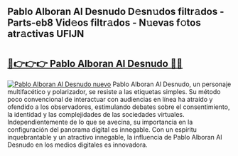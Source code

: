 ## Pablo Alboran Al Desnudo D𝚎sn𝚞dos filtr𝚊dos - Parts-eb8 Vid𝚎os filtr𝚊dos - N𝚞evas f𝚘tos atr𝚊ctivas UFIJN

# <h2><a href="http://mb40yfm.tromn.icu/?c=Pablo+Alboran+Al+Desnudo">🔗👉👉👉 Pablo Alboran Al Desnudo 🔗🔗</a></h2>

[![Pablo Alboran Al Desnudo nuevo](https://i.imgur.com/pEAQMta.gif)](http://mb40yfm.tromn.icu/?c=Pablo+Alboran+Al+Desnudo)
Pablo Alboran Al Desnudo, un personaje multifacético y polarizador, se resiste a las etiquetas simples. Su método poco convencional de interactuar con audiencias en línea ha atraído y ofendido a los observadores, estimulando debates sobre el consentimiento, la identidad y las complejidades de las sociedades virtuales. Independientemente de lo que se avecina, su importancia en la configuración del panorama digital es innegable. Con un espíritu inquebrantable y un atractivo innegable, la influencia de Pablo Alboran Al Desnudo en los medios digitales es innovadora.
